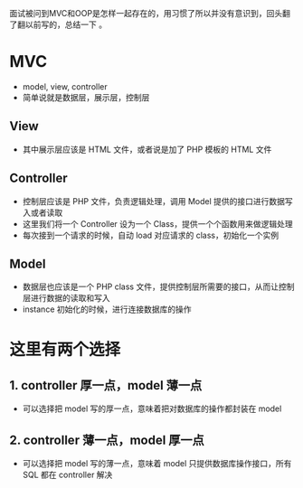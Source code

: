 面试被问到MVC和OOP是怎样一起存在的，用习惯了所以并没有意识到，回头翻了翻以前写的，总结一下  。

# MVC
- model, view, controller
- 简单说就是数据层，展示层，控制层

## View
- 其中展示层应该是 HTML 文件，或者说是加了 PHP 模板的 HTML 文件

## Controller
- 控制层应该是 PHP 文件，负责逻辑处理，调用 Model 提供的接口进行数据写入或者读取
- 这里我们将一个 Controller 设为一个 Class，提供一个个函数用来做逻辑处理
- 每次接到一个请求的时候，自动 load 对应请求的 class，初始化一个实例

## Model
- 数据层也应该是一个 PHP class 文件，提供控制层所需要的接口，从而让控制层进行数据的读取和写入
- instance 初始化的时候，进行连接数据库的操作

# 这里有两个选择
## 1. controller 厚一点，model 薄一点
- 可以选择把 model 写的厚一点，意味着把对数据库的操作都封装在 model

## 2. controller 薄一点，model 厚一点
- 可以选择把 model 写的薄一点，意味着 model 只提供数据库操作接口，所有 SQL 都在 controller 解决
